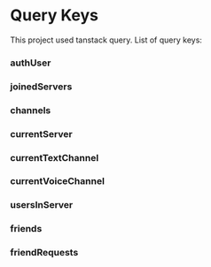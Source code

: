 # Query Keys
This project used tanstack query.
List of query keys:

### authUser
### joinedServers
### channels
### currentServer
### currentTextChannel
### currentVoiceChannel
### usersInServer
### friends
### friendRequests